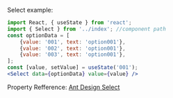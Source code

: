 Select example:
```jsx
import React, { useState } from 'react';
import { Select } from '../index'; //component path
const optionData = [
    {value: '001', text: 'option001'},
    {value: '002', text: 'option001'},
    {value: '003', text: 'option001'},
];
const [value, setValue] = useState('001');
<Select data={optionData} value={value} />
```

Property Refference: [Ant Design Select](https://ant.design/components/select/#Select-props)